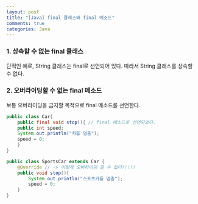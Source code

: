 ```yaml
---
layout: post
title: "[Java] final 클래스와 final 메소드"
comments: true
categories: Java
---
```


### 1. 상속할 수 없는 final 클래스
단적인 예로, String 클래스는 final로 선언되어 있다. 따라서 String 클래스를 상속할 수 없다.

### 2. 오버라이딩할 수 없는 final 메소드
보통 오버라이딩을 금지할 목적으로 final 메소드를 선언한다.

```java
public class Car{
	public final void stop(){ // final 메소드로 선언되었다.
	public int speed;
	System.out.println("차를 멈춤");
    speed = 0;
	}
}
```

```java
public class SportsCar extends Car {
	@Override // -> 이렇게 오버라이딩 할 수 없다!!!!!
    public void stop(){
		System.out.println("스포츠카를 멈춤");
        speed = 0;
    }
}
```